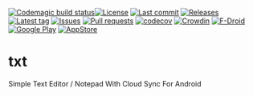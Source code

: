 [![Codemagic build status](https://api.codemagic.io/apps/5d2894bfa39dd73adaeec107/5d2894bfa39dd73adaeec106/status_badge.svg)](https://codemagic.io/apps/5d2894bfa39dd73adaeec107/5d2894bfa39dd73adaeec106/latest_build)[![License](https://img.shields.io/github/license/Crazy-Marvin/txt.svg?style=flat)](LICENSE.txt)
[![Last commit](https://img.shields.io/github/last-commit/Crazy-Marvin/txt.svg?style=flat)](https://github.com/Crazy-Marvin/txt/commits)
[![Releases](https://img.shields.io/github/downloads/Crazy-Marvin/txt/total.svg?style=flat)](https://github.com/Crazy-Marvin/txt/releases)
[![Latest tag](https://img.shields.io/github/tag/Crazy-Marvin/txt.svg?style=flat)](https://github.com/Crazy-Marvin/txt/tags)
[![Issues](https://img.shields.io/github/issues/Crazy-Marvin/txt.svg?style=flat)](https://github.com/Crazy-Marvin/txt/issues)
[![Pull requests](https://img.shields.io/github/issues-pr/Crazy-Marvin/txt.svg?style=flat)](https://github.com/Crazy-Marvin/txt/pulls)
[![codecov](https://codecov.io/gh/Crazy-Marvin/txt/branch/master/graph/badge.svg)](https://codecov.io/gh/Crazy-Marvin/txt)
[![Crowdin](https://d322cqt584bo4o.cloudfront.net/txtapp/localized.svg)](https://crowdin.com/project/txtapp)
[![F-Droid](https://img.shields.io/f-droid/v/xxxxxxxx.svg?style=flat)](https://f-droid.org/de/packages/xxxxxxxx/)
[![Google Play](https://badgen.net/badge/icon/googleplay?icon=googleplay&label)](https://play.google.com/store/apps/details?id=rocks.poopjournal.txt)
[![AppStore](https://badgen.net/badge/icon/appstore?icon=apple&label)](https://play.google.com/store/apps/details?id=rocks.poopjournal.metadataremover)

# txt

Simple Text Editor / Notepad With Cloud Sync For Android
